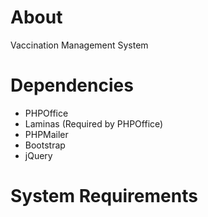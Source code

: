 # About
Vaccination Management System

# Dependencies
* PHPOffice
* Laminas (Required by PHPOffice)
* PHPMailer
* Bootstrap
* jQuery

# System Requirements
